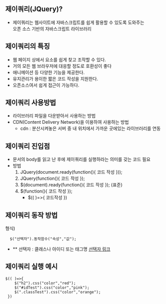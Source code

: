 ## 제이쿼리(JQuery)?

- 제이쿼리는 웹사이트에 자바스크립트를 쉽게 활용할 수 있도록 도와주는 <br>
  오픈 소스 기반의 자바스크립트 라이브러리

## 제이쿼리의 특징

- 웹 페이지 상에서 요소를 쉽게 찾고 조작할 수 있다.
- 거의 모든 웹 브라우저에 대응할 정도로 호환성이 좋다
- 애니메이션 등 다양한 기능을 제공한다.
- 유지관리가 용이한 짧은 코드 작성을 지원한다.
- 오픈소스여서 쉽게 접근이 가능하다.

## 제이쿼리 사용방법

- 라이브러리 파일을 다운받아서 사용하는 방법
- CDN(Content Delivery Network)을 이용하여 사용하는 방법
  - cdn : 분산시켜놓은 서버 중 내 위치에서 가까운 곳에있는 라이브러리를 연동

## 제이쿼리 진입점

- 문서의 body를 읽고 난 후에 제이쿼리를 실행하라는 의미를 갖는 코드 필요
- 방법
  1. JQuery(document.ready(function(){ 코드 작성 }));
  2. JQuery(function(){ 코드 작성 });
  3. $(document).ready(function(){ 코드 작성 }); (표준)
  4. $(function(){ 코드 작성 });
     - $(( )=>{ 코드작성 })

## 제이쿼리 동작 방법

형식)
```
  $("선택자").동작함수("속성","값");
```
- \*\* 선택자 : 클래스나 아이디 또는 태그명
[선택자 링크]()

## 제이쿼리 실행 예시

```
$(( )=>{
    $("h2").css("color","red");
    $("#idTest").css("color","pink");
    $(".classTest").css("color","orange");
 })
```
